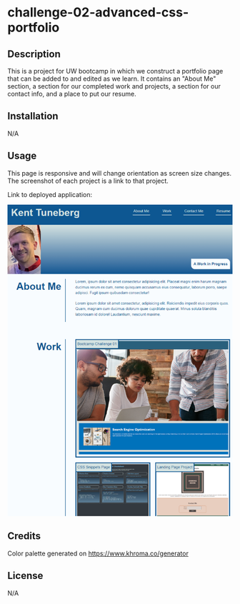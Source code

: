 # challenge-02-advanced-css-portfolio

## Description

This is a project for UW bootcamp in which we construct a portfolio page that can be added to and edited as we learn. It contains an "About Me" section, a section for our completed work and projects, a section for our contact info, and a place to put our resume.

## Installation

N/A

## Usage

This page is responsive and will change orientation as screen size changes. The screenshot of each project is a link to that project. 

Link to deployed application: 

![Screenshot of my Portfolio Page](assets/images/portfolio-page.png)

## Credits

Color palette generated on https://www.khroma.co/generator

## License

N/A